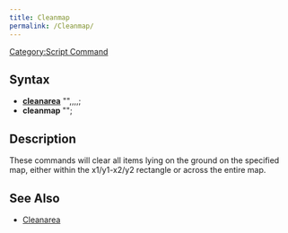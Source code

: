 ```yaml
---
title: Cleanmap
permalink: /Cleanmap/
---
```


[Category:Script Command](/Category:Script_Command "wikilink")

Syntax
------

-   **[cleanarea](/cleanarea "wikilink")** "<map name>",<x1>,<y1>,<x2>,<y2>;
-   **cleanmap** "<map name>";

Description
-----------

These commands will clear all items lying on the ground on the specified map, either within the x1/y1-x2/y2 rectangle or across the entire map.

See Also
--------

-   [Cleanarea](/Cleanarea "wikilink")

